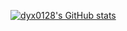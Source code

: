 [![dyx0128's GitHub stats](https://github-readme-stats.vercel.app/api?username=dyx0128)](https://githubfast.com/anuraghazra/github-readme-stats)

